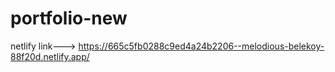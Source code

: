 # portfolio-new

netlify link---> https://665c5fb0288c9ed4a24b2206--melodious-belekoy-88f20d.netlify.app/
